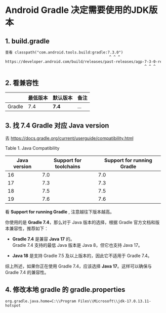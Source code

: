 # Android Gradle 决定需要使用的JDK版本

## 1. build.gradle

```txt
查看 classpath("com.android.tools.build:gradle:7.3.0")
                                               ^ ^ ^
https://developer.android.com/build/releases/past-releases/agp-7-3-0-release-notes?hl=zh-cn
                                                               ^ ^ ^
```

## 2. 看兼容性

|     | 最低版本 | 默认版本 | 备注  |
| --- | --- | --- | --- |
| Gradle | 7.4 | **7.4** | ... |

## 3. 找 7.4 Gradle 对应 Java version

去 https://docs.gradle.org/current/userguide/compatibility.html 

Table 1. Java Compatibility

| Java version | Support for toolchains | Support for running Gradle |
| --- | --- | --- |
| 16  | 7.0 | 7.0 |
| 17  | 7.3 | 7.3 |
| 18  | 7.5 | 7.5 |
| 19  | 7.6 | 7.6 |

看 **Support for running Gradle** , 注意越往下版本越高。

你使用的是 **Gradle 7.4**，那么对于 Java 版本的选择，根据 Gradle 官方文档和版本兼容性，推荐如下：

- **Gradle 7.4** 是兼容 **Java 17** 的。  
  Gradle 7.4 支持的最低 Java 版本是 Java 8，但它也支持 Java 17。

- **Java 18** 是支持 Gradle 7.5 及以上版本的，因此它不适用于 Gradle 7.4。

综上所述，如果你正在使用 Gradle 7.4，应该选择 **Java 17**。这样可以确保与 Gradle 7.4 的兼容性。

## 4. 修改本地 gradle 的 gradle.properties

`org.gradle.java.home=C:\\Program Files\\Microsoft\\jdk-17.0.13.11-hotspot`

